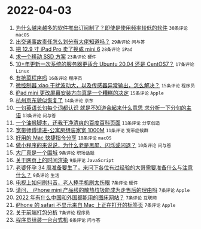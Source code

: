 # 2022-04-03

1. [为什么越来越多的软件推出订阅制了？即使是使用频率较低的软件](https://www.v2ex.com/t/844695) `30条评论` `macOS`
1. [出交通事故责任怎么划分有大佬知道吗？](https://www.v2ex.com/t/844689) `29条评论` `问与答`
1. [把 12.9 寸 iPad Pro 卖了换成 mini 6](https://www.v2ex.com/t/844708) `28条评论` `iPad`
1. [求一个移动 SSD 方案](https://www.v2ex.com/t/844679) `23条评论` `硬件`
1. [10+年更新一次系统的服务器更适合 Ubuntu 20.04 还是 CentOS7？](https://www.v2ex.com/t/844734) `17条评论` `Linux`
1. [有抢菜程序吗](https://www.v2ex.com/t/844702) `16条评论` `程序员`
1. [微控制器 xiao 干扰波动大，以及传感器异常输出，怎么解决？](https://www.v2ex.com/t/844717) `15条评论` `程序员`
1. [iPad mini 更改屏幕安装方向真是一个糟糕的决定](https://www.v2ex.com/t/844685) `15条评论` `Apple`
1. [杭州京东貌似恢复了](https://www.v2ex.com/t/844715) `14条评论` `京东`
1. [一句英语长句每个词都认识 就是不知道合起来什么意思 求分析一下分句的主语](https://www.v2ex.com/t/844686) `13条评论` `问与答`
1. [一个油猴脚本，还我干净清爽的百度百科页面](https://www.v2ex.com/t/844697) `11条评论` `分享创造`
1. [宽带师傅请进-公寓房想装家宽 1000M](https://www.v2ex.com/t/844696) `11条评论` `宽带症候群`
1. [好用的 Mac 快捷指令分享](https://www.v2ex.com/t/844710) `10条评论` `macOS`
1. [做小程序的来说说，为什么老是黑屏、闪烁或闪退？](https://www.v2ex.com/t/844678) `10条评论` `问与答`
1. [大厂真是一个围城](https://www.v2ex.com/t/844746) `9条评论` `职场话题`
1. [关于网页上的时间渲染](https://www.v2ex.com/t/844733) `9条评论` `JavaScript`
1. [老婆怀孕 34 周准备要生了，来问下各位有过经验的大哥需要准备什么与注意什么？](https://www.v2ex.com/t/844726) `9条评论` `生活`
1. [电视上如何刷抖音，老人捧手机刷太伤眼](https://www.v2ex.com/t/844743) `7条评论` `硬件`
1. [请问， iPhone mini 产品线的散热垃圾能成为走售后的理由吗](https://www.v2ex.com/t/844736) `7条评论` `Apple`
1. [2022 年有什么中国和外国都能用的图床网站？](https://www.v2ex.com/t/844731) `7条评论` `互联网`
1. [iPhone 的 safari 不显示来自 Mac 上正在打开的标签页](https://www.v2ex.com/t/844693) `7条评论` `Apple`
1. [关于前端打包分析](https://www.v2ex.com/t/844692) `7条评论` `程序员`
1. [程序员组装一台台式机](https://www.v2ex.com/t/844735) `6条评论` `问与答`

